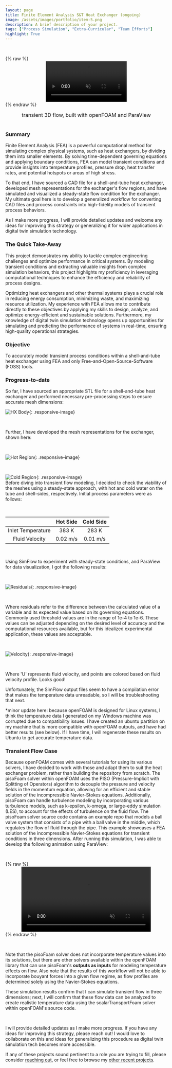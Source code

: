 ```yaml
---
layout: page
title: Finite Element Analysis S&T Heat Exchanger (ongoing)
image: /assets/images/portfolio/item-5.png
description: A brief description of your project.
tags: ["Process Simulation", "Extra-Curricular", "Team Efforts"]
highlight: True
---
```


<br>

{% raw %}
<video autoplay loop muted playsinline style="width: 50%; max-width: 50%; display: block; margin: 0 auto;">
  <source src="/assets/videos/ballvalve10fps.mp4" type="video/mp4">
  <source src="/assets/videos/ballvalve10fps.webm" type="video/webm">
  <source src="/assets/videos/ballvalve10fps.ogv" type="video/ogg">
  Your browser does not support the video tag.
</video>
{% endraw %}
<center><span style="font-size: 16px;">transient 3D flow, built with openFOAM and ParaView</span></center>



<br>

### Summary

Finite Element Analysis (FEA) is a powerful computational method for simulating complex physical systems, such as heat exchangers, by dividing them into smaller elements. By solving time-dependent governing equations and applying boundary conditions, FEA can model transient conditions and provide insights into temperature profiles, pressure drop, heat transfer rates, and potential hotspots or areas of high stress. 

To that end, I have sourced a CAD file for a shell-and-tube heat exchanger, developed mesh representations for the exchanger's flow regions, and have simulated and visualized a steady-state flow condition for the exchanger. My ultimate goal here is to develop a generalized workflow for converting CAD files and process constraints into high-fidelity models of transient process behaviors. 

As I make more progress, I will provide detailed updates and welcome any ideas for improving this strategy or generalizing it for wider applications in digital twin simulation technology.

### The Quick Take-Away
This project demonstrates my ability to tackle complex engineering challenges and optimize performance in critical systems. By modeling transient conditions and extracting valuable insights from complex simulation behaviors, this project highlights my proficiency in leveraging computational techniques to enhance the efficiency and reliability of process designs.

Optimizing heat exchangers and other thermal systems plays a crucial role in reducing energy consumption, minimizing waste, and maximizing resource utilization. My experience with FEA allows me to contribute directly to these objectives by applying my skills to design, analyze, and optimize energy-efficient and sustainable solutions. Furthermore, my knowledge of digital twin simulation technology opens up opportunities for simulating and predicting the performance of systems in real-time, ensuring high-quality operational strategies.

### Objective

To accurately model transient process conditions within a shell-and-tube heat exchanger using FEA and only Free-and-Open-Source-Software (FOSS) tools. 

### Progress-to-date
So far, I have sourced an appropriate STL file for a shell-and-tube heat exchanger and performed necessary pre-processing steps to ensure accurate mesh dimensions:
<br> 

![HX Body](\assets\images\portfolio\HX\3d_exchanger_body.png){: .responsive-image}

<br>

 Further, I have developed the mesh representations for the exchanger, shown here:

<br>

![Hot Region](\assets\images\portfolio\HX\hot_region_mesh.png){: .responsive-image}

<br>

![Cold Region](\assets\images\portfolio\HX\full_mesh.png){: .responsive-image}
<br>
Before diving into transient flow modeling, I decided to check the viability of the meshes using a steady-state approach, with hot and cold water on the tube and shell-sides, respectively. Initial process parameters were as follows:

<br>

|                     | Hot Side       | Cold Side    |
| :----------:        | :-----------:  | :----------: |
| Inlet Temperature   | 383 K          | 283 K        |
| Fluid Velocity      | 0.02 m/s       | 0.01 m/s     |

<br>

Using SimFlow to experiment with steady-state conditions, and ParaView for data visualization, I got the following results:

<br>

![Residuals](\assets\images\portfolio\HX\residuals.png){: .responsive-image}

<br>

Where residuals refer to the difference between the calculated value of a variable and its expected value based on its governing equations. Commonly used threshold values are in the range of 1e-4 to 1e-6. These values can be adjusted depending on the desired level of accuracy and the computational resources available, but for this idealized experimental application, these values are acceptable.

<br>

![Velocity](\assets\images\portfolio\HX\velocity.png){: .responsive-image}

<br>

Where 'U' represents fluid velocity, and points are colored based on fluid velocity profile. Looks good!

Unfortunately, the SimFlow output files seem to have a compilation error that makes the temperature data unreadable, so I will be troubleshooting that next.

*minor update here: because openFOAM is designed for Linux systems, I think the temperature data I generated on my Windows machine was corrupted due to compatibility issues. I have created an ubuntu partition on my machine that is more compatible with openFOAM outputs, and have had better results (see below). If I have time, I will regenerate these results on Ubuntu to get accurate temperature data.


### Transient Flow Case

Because openFOAM comes with several tutorials for using its various solvers, I have decided to work with those and adapt them to suit the heat exchanger problem, rather than building the repository from scratch. The pisoFoam solver within openFOAM uses the PISO (Pressure-Implicit with Splitting of Operators) algorithm to decouple the pressure and velocity fields in the momentum equation, allowing for an efficient and stable solution of the incompressible Navier-Stokes equations. Additionally, pisoFoam can handle turbulence modeling by incorporating various turbulence models, such as k-epsilon, k-omega, or large-eddy simulation (LES), to account for the effects of turbulence on the fluid flow. The pisoFoam solver source code contains an example repo that models a ball valve system that consists of a pipe with a ball valve in the middle, which regulates the flow of fluid through the pipe. This example showcases a FEA solution of the incompressible Navier-Stokes equations for transient conditions in three dimensions. After running this simulation, I was able to develop the following animation using ParaView:

<br>

{% raw %}
<video autoplay loop muted playsinline style="width: 80%; max-width: 80%; display: block; margin: 0 auto;">
  <source src="/assets/videos/ballvalve10fps.mp4" type="video/mp4">
  <source src="/assets/videos/ballvalve10fps.webm" type="video/webm">
  <source src="/assets/videos/ballvalve10fps.ogv" type="video/ogg">
  Your browser does not support the video tag.
</video>
{% endraw %}

<br>


Note that the pisoFoam solver does not incorporate temperature values into its solutions, but there are other solvers available within the openFOAM library that can use pisoFoam's **outputs as inputs** for modeling temperature effects on flow. Also note that the results of this workflow will not be able to incorporate bouyant forces into a given flow regime, as flow profiles are determined solely using the Navier-Stokes equations.

These simulation results confirm that I can simulate transient flow in three dimensions; next, I will confirm that these flow data can be analyzed to create realistic temperature data using the scalarTransportFoam solver within openFOAM's source code.


<br>

I will provide detailed updates as I make more progress. If you have any ideas for improving this strategy, please reach out! I would love to collaborate on this and ideas for generalizing this procedure as digital twin simulation tech becomes more accessible.

If any of these projects sound pertinent to a role you are trying to fill, please consider [reaching out](/contact), or feel free to browse my [other recent projects](/portfolio).
